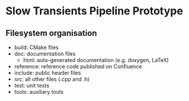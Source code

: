 # Slow Transients Pipeline Prototype
## Filesystem organisation
- build: CMake files
- doc: documentation files
  - html: auto-generated documentation (e.g. doxygen, LaTeX)
- reference: reference code published on Confluence
- include: public header files
- src: all other files (.cpp and .h)
- test: unit tests
- tools: auxiliary tools
